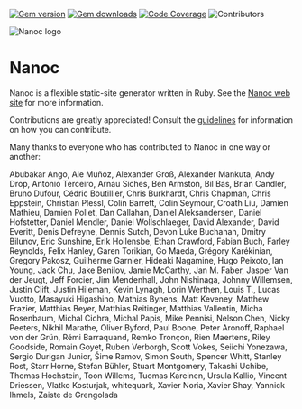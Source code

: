 [![Gem version](https://img.shields.io/gem/v/nanoc.svg)](http://rubygems.org/gems/nanoc)
[![Gem downloads](https://img.shields.io/gem/dt/nanoc.svg)](http://rubygems.org/gems/nanoc)
[![Code Coverage](https://img.shields.io/codecov/c/github/nanoc/nanoc.svg)](https://codecov.io/gh/nanoc/nanoc)
![Contributors](https://img.shields.io/github/contributors/nanoc/nanoc.svg)

![Nanoc logo](https://avatars1.githubusercontent.com/u/3260163?s=140)

# Nanoc

Nanoc is a flexible static-site generator written in Ruby. See the [Nanoc web site](https://nanoc.ws) for more information.

Contributions are greatly appreciated! Consult the [guidelines](https://nanoc.ws/contributing/) for information on how you can contribute.

Many thanks to everyone who has contributed to Nanoc in one way or another:

Abubakar Ango, Ale Muñoz, Alexander Groß, Alexander Mankuta, Andy Drop, Antonio Terceiro, Arnau Siches, Ben Armston, Bil Bas, Brian Candler, Bruno Dufour, Cédric Boutillier, Chris Burkhardt, Chris Chapman, Chris Eppstein, Christian Plessl, Colin Barrett, Colin Seymour, Croath Liu, Damien Mathieu, Damien Pollet, Dan Callahan, Daniel Aleksandersen, Daniel Hofstetter, Daniel Mendler, Daniel Wollschlaeger, David Alexander, David Everitt, Denis Defreyne, Dennis Sutch, Devon Luke Buchanan, Dmitry Bilunov, Eric Sunshine, Erik Hollensbe, Ethan Crawford, Fabian Buch, Farley Reynolds, Felix Hanley, Garen Torikian, Go Maeda, Grégory Karékinian, Gregory Pakosz, Guilherme Garnier, Hideaki Nagamine, Hugo Peixoto, Ian Young, Jack Chu, Jake Benilov, Jamie McCarthy, Jan M. Faber, Jasper Van der Jeugt, Jeff Forcier, Jim Mendenhall, John Nishinaga, Johnny Willemsen, Justin Clift, Justin Hileman, Kevin Lynagh, Lorin Werthen, Louis T., Lucas Vuotto, Masayuki Higashino, Mathias Bynens, Matt Keveney, Matthew Frazier, Matthias Beyer, Matthias Reitinger, Matthias Vallentin, Micha Rosenbaum, Michal Cichra, Michal Papis, Mike Pennisi, Nelson Chen, Nicky Peeters, Nikhil Marathe, Oliver Byford, Paul Boone, Peter Aronoff, Raphael von der Grün, Rémi Barraquand, Remko Tronçon, Rien Maertens, Riley Goodside, Romain Goyet, Ruben Verborgh, Scott Vokes, Seiichi Yonezawa, Sergio Durigan Junior, Šime Ramov, Simon South, Spencer Whitt, Stanley Rost, Starr Horne, Stefan Bühler, Stuart Montgomery, Takashi Uchibe, Thomas Hochstein, Toon Willems, Tuomas Kareinen, Ursula Kallio, Vincent Driessen, Vlatko Kosturjak, whitequark, Xavier Noria, Xavier Shay, Yannick Ihmels, Zaiste de Grengolada
